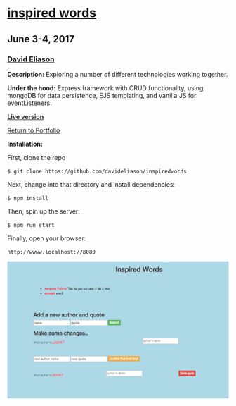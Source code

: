 # [inspired words](https://inspiredwords.herokuapp.com/)
## June 3-4, 2017
### [David Eliason](http://www.davethemaker.com)

**Description:**
Exploring a number of different technologies working together.

**Under the hood:**
Express framework with CRUD functionality, using mongoDB for data persistence, EJS templating, and vanilla JS for eventListeners.

**[Live version](https://inspiredwords.herokuapp.com/)**

[Return to Portfolio](https://davideliason.github.io/)

**Installation:**

First, clone the repo
````
$ git clone https://github.com/davideliason/inspiredwords
````
Next, change into that directory and install dependencies:
````
$ npm install
````
Then, spin up the server:
````
$ npm run start
````
Finally, open your browser:
````
http://wwww.localhost://8080
````


![inspired_words](./inspired_words.png?raw=true "inspired words")